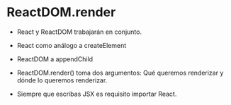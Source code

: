 # ReactDOM.render
- React y ReactDOM trabajarán en conjunto.

- React como análogo a createElement
- ReactDOM a appendChild
- ReactDOM.render() toma dos argumentos: Qué queremos renderizar y dónde lo queremos renderizar.

- Siempre que escribas JSX es requisito importar React.